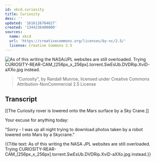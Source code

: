 ```yaml
---
id: xkcd.curiosity
title: Curiosity
desc: ''
updated: '1616126764627'
created: '1344236400000'
sources:
  name: xkcd
  url: 'https://creativecommons.org/licenses/by-nc/2.5/'
  license: Creative Commons 2.5
---
```

![As of this writing the NASA/JPL websites are still overloaded. Trying CURIOSITY-REAR-CAM_[256px_x_256px].torrent.SwEsUb.DVDRip.XviD-aXXo.jpg instead.](https://imgs.xkcd.com/comics/curiosity.png)
> "Curiosity", by Randall Munroe, licensed under Creative Commons Attribution-NonCommercial 2.5 License

## Transcript
[[The Curiosity rover is lowered onto the Mars surface by a Sky Crane.]]

Your excuse for anything today:

"Sorry - I was up all night trying to download photos taken by a robot lowered onto Mars by a Skycrane."

{{Title text: As of this writing the NASA
JPL websites are still overloaded. Trying CURIOSITY-REAR-CAM_[256px_x_256px].torrent.SwEsUb.DVDRip.XviD-aXXo.jpg instead.}}
